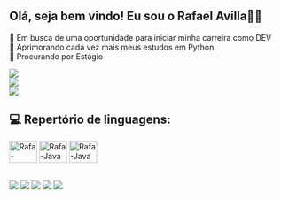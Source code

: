 ## Olá, seja bem vindo! Eu sou o Rafael Avilla🧑‍💻

🔭 Em busca de uma oportunidade para iniciar minha carreira como DEV<br>🌱 Aprimorando cada vez mais meus estudos em Python<br>🔎 Procurando por Estágio

![](https://github-readme-stats.vercel.app/api?username=DEVRafaelAvilla&theme=transparent&hide_border=true&include_all_commits=true&count_private=true)<br/>
![](https://nirzak-streak-stats.vercel.app/?user=DEVRafaelAvilla&theme=transparent&hide_border=true)<br/>
![](https://github-readme-stats.vercel.app/api/top-langs/?username=DEVRafaelAvilla&theme=transparent&hide_border=true&include_all_commits=true&count_private=true&layout=compact)

## 💻 Repertório de linguagens:

  <img aling="center" alt="Rafa-Python" height="40" width="50" src="https://cdn.jsdelivr.net/gh/devicons/devicon@latest/icons/python/python-original.svg" />
  <img aling="center" alt="Rafa-Java" height="40" width="50" src="https://cdn.jsdelivr.net/gh/devicons/devicon@latest/icons/java/java-plain.svg" / >
  <img aling="center" alt="Rafa-Java" height="40" width="50" src="https://cdn.jsdelivr.net/gh/devicons/devicon@latest/icons/cplusplus/cplusplus-original.svg" />       
</div>

##

<div>
  <a href="https://wa.me/5554999905350" target="_blank"><img src="https://img.shields.io/badge/WhatsApp-25D366?style=for-the-badge&logo=whatsapp&logoColor=white" target="_blank"></a>
  <a href="https://instagram.com/__avilla" target="_blank"><img src="https://img.shields.io/badge/-Instagram-%23E4405F?style=for-the-badge&logo=instagram&logoColor=white" target="_blank"></a>
 <a href="https://discord.gg/avilla._" target="_blank"><img src="https://img.shields.io/badge/Discord-7289DA?style=for-the-badge&logo=discord&logoColor=white" target="_blank"></a> 
  <a href = "mailto:rafadeavilla@gmail.com"><img src="https://img.shields.io/badge/-Gmail-%23333?style=for-the-badge&logo=gmail&logoColor=white" target="_blank"></a>
  <a href="https://www.linkedin.com/in/rafael-avilla-009a5b279" target="_blank"><img src="https://img.shields.io/badge/-LinkedIn-%230077B5?style=for-the-badge&logo=linkedin&logoColor=white" target="_blank"></a> 

</div>
